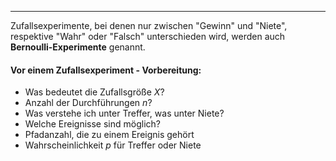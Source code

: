 ***

Zufallsexperimente, bei denen nur zwischen "Gewinn" und "Niete", respektive "Wahr" oder "Falsch" unterschieden wird, werden auch **Bernoulli-Experimente** genannt.


#### Vor einem Zufallsexperiment - Vorbereitung:
- Was bedeutet die Zufallsgröße $X$?
- Anzahl der Durchführungen $n$?
- Was verstehe ich unter Treffer, was unter Niete?
- Welche Ereignisse sind möglich?
- Pfadanzahl, die zu einem Ereignis gehört
- Wahrscheinlichkeit $p$ für Treffer oder Niete


